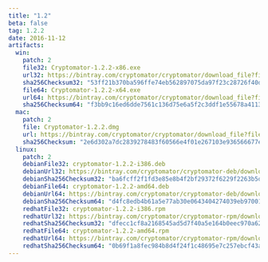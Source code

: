 ```yaml
---
title: "1.2"
beta: false
tag: 1.2.2
date: 2016-11-12
artifacts:
  win:
    patch: 2
    file32: Cryptomator-1.2.2-x86.exe
    url32: https://bintray.com/cryptomator/cryptomator/download_file?file_path=Cryptomator-1.2.2-x86.exe
    sha256Checksum32: "53ff21b370ba596ffe74eb562897075da97f23c28726f40de639d17957513e54"
    file64: Cryptomator-1.2.2-x64.exe
    url64: https://bintray.com/cryptomator/cryptomator/download_file?file_path=Cryptomator-1.2.2-x64.exe
    sha256Checksum64: "f3bb9c16ed6dde7561c136d75e6a5f2c3ddf1e55678a41135ec23510adbf9b2a"
  mac:
    patch: 2
    file: Cryptomator-1.2.2.dmg
    url: https://bintray.com/cryptomator/cryptomator/download_file?file_path=Cryptomator-1.2.2.dmg
    sha256Checksum: "2e6d302a7dc2839278483f60566e4f01e267103e936566677e846f3e5ec9f24c"
  linux:
    patch: 2
    debianFile32: cryptomator-1.2.2-i386.deb
    debianUrl32: https://bintray.com/cryptomator/cryptomator-deb/download_file?file_path=cryptomator-1.2.2-i386.deb
    debianSha256Checksum32: "ba6fcff2f1fd3e85e8b4f2bf29372f6229f2263b5d5cd43d768ba92d28bc0d4c"
    debianFile64: cryptomator-1.2.2-amd64.deb
    debianUrl64: https://bintray.com/cryptomator/cryptomator-deb/download_file?file_path=cryptomator-1.2.2-amd64.deb
    debianSha256Checksum64: "d4fc8edb4b61a5e77ab30e0643404274039eb970018fe5af8bf5f3a0662664e8"
    redhatFile32: cryptomator-1.2.2-i386.rpm
    redhatUrl32: https://bintray.com/cryptomator/cryptomator-rpm/download_file?file_path=cryptomator-1.2.2-i386.rpm
    redhatSha256Checksum32: "dfecc1cf8a2168545ad5d7f40a5e164b0eec970a62fc5ebc89af7a3709875a58"
    redhatFile64: cryptomator-1.2.2-amd64.rpm
    redhatUrl64: https://bintray.com/cryptomator/cryptomator-rpm/download_file?file_path=cryptomator-1.2.2-amd64.rpm
    redhatSha256Checksum64: "0b69f1a8fec984b8d4f24f1c48695e7c257ebcf43ad97844e6f26a2fea8d380b"
---
```

